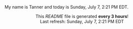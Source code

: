 My name is Tanner and today is Sunday, July 7, 2:21 PM EDT.

<p align="center">This <i>README</i> file is generated <b>every 3 hours</b>!</br>Last refresh: Sunday, July 7, 2:21 PM EDT<br /></p>

